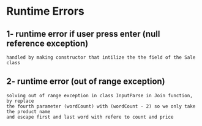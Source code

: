# Runtime Errors
## 1- runtime error if user press enter (null reference exception)
    handled by making constructor that intilize the the field of the Sale class
## 2- runtime error (out of range exception)
    solving out of range exception in class InputParse in Join function, by replace 
    the fourth parameter (wordCount) with (wordCount - 2) so we only take the product name
    and escape first and last word with refere to count and price
    
